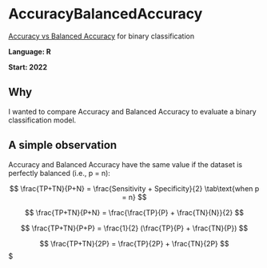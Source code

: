 # AccuracyBalancedAccuracy
[Accuracy vs Balanced Accuracy](https://en.wikipedia.org/wiki/Evaluation_of_binary_classifiers) for binary classification

**Language: R**

**Start: 2022**

## Why
I wanted to compare Accuracy and Balanced Accuracy to evaluate a binary classification model.

## A simple observation
Accuracy and Balanced Accuracy have the same value if the dataset is perfectly balanced (i.e., p = n):

$$ \frac{TP+TN}{P+N} = \frac{Sensitivity + Specificity}{2} \tab\text{when p = n} $$

$$ \frac{TP+TN}{P+N} = \frac{\frac{TP}{P} + \frac{TN}{N}}{2} $$

$$ \frac{TP+TN}{P+P} = \frac{1}{2} (\frac{TP}{P} + \frac{TN}{P}) $$

$$ \frac{TP+TN}{2P} = \frac{TP}{2P} + \frac{TN}{2P} $$$